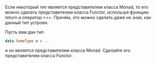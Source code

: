 Если некоторый тип является представителем класса Monad, то его можно сделать представителем класса Functor, используя функцию return и оператор >>=. Причём, это можно сделать даже не зная, как данный тип устроен.

Пусть вам дан тип 
```haskell
data SomeType a = ...
```
и он является представителем класса Monad. Сделайте его представителем класса Functor.